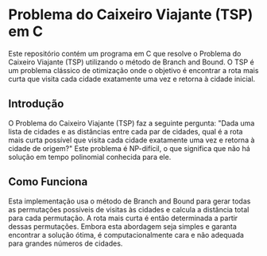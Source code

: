 # Problema do Caixeiro Viajante (TSP) em C

Este repositório contém um programa em C que resolve o Problema do Caixeiro Viajante (TSP) utilizando o método de Branch and Bound. O TSP é um problema clássico de otimização onde o objetivo é encontrar a rota mais curta que visita cada cidade exatamente uma vez e retorna à cidade inicial.


## Introdução
O Problema do Caixeiro Viajante (TSP) faz a seguinte pergunta: "Dada uma lista de cidades e as distâncias entre cada par de cidades, qual é a rota mais curta possível que visita cada cidade exatamente uma vez e retorna à cidade de origem?" Este problema é NP-difícil, o que significa que não há solução em tempo polinomial conhecida para ele.

## Como Funciona
Esta implementação usa o método de Branch and Bound para gerar todas as permutações possíveis de visitas às cidades e calcula a distância total para cada permutação. A rota mais curta é então determinada a partir dessas permutações. Embora esta abordagem seja simples e garanta encontrar a solução ótima, é computacionalmente cara e não adequada para grandes números de cidades.
